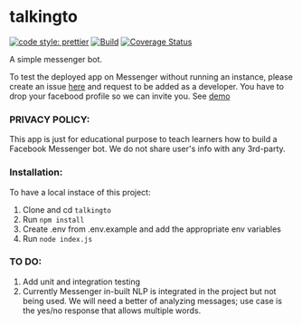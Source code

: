 # talkingto

[![code style: prettier](https://img.shields.io/badge/code_style-prettier-ff69b4.svg?style=flat-square)](https://github.com/prettier/prettier)
[![Build](https://travis-ci.org/obinnaeye/talkingto.svg?branch=master)](https://travis-ci.org/github/obinnaeye/talkingto)
[![Coverage Status](https://coveralls.io/repos/github/obinnaeye/talkingto/badge.svg?branch=master)](https://coveralls.io/github/obinnaeye/talkingto?branch=master)

A simple messenger bot.

To test the deployed app on Messenger without running an instance, please create an issue [here](https://github.com/obinnaeye/talkingto/issues/new) and request to be added as a developer. You have to drop your facebood profile so we can invite you. See [demo](https://drive.google.com/file/d/1dpPApFOn1hzMaZVaOG60vv74eY9cqeDT/view?usp=sharing)

### PRIVACY POLICY:

This app is just for educational purpose to teach learners how to build a Facebook Messenger bot.
We do not share user's info with any 3rd-party.

### Installation:

To have a local instace of this project:

1. Clone and cd `talkingto`
2. Run `npm install`
3. Create .env from .env.example and add the appropriate env variables
4. Run `node index.js`

### TO DO:

1. Add unit and integration testing
2. Currently Messenger in-built NLP is integrated in the project but not being used. We will need a better of analyzing messages; use case is the yes/no response that allows multiple words.
